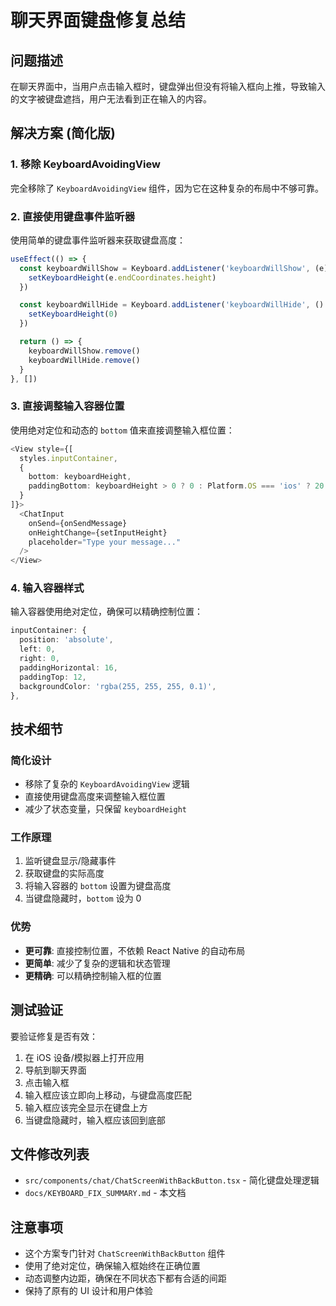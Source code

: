 # 聊天界面键盘修复总结

## 问题描述
在聊天界面中，当用户点击输入框时，键盘弹出但没有将输入框向上推，导致输入的文字被键盘遮挡，用户无法看到正在输入的内容。

## 解决方案 (简化版)

### 1. 移除 KeyboardAvoidingView
完全移除了 `KeyboardAvoidingView` 组件，因为它在这种复杂的布局中不够可靠。

### 2. 直接使用键盘事件监听器
使用简单的键盘事件监听器来获取键盘高度：

```typescript
useEffect(() => {
  const keyboardWillShow = Keyboard.addListener('keyboardWillShow', (e) => {
    setKeyboardHeight(e.endCoordinates.height)
  })

  const keyboardWillHide = Keyboard.addListener('keyboardWillHide', () => {
    setKeyboardHeight(0)
  })

  return () => {
    keyboardWillShow.remove()
    keyboardWillHide.remove()
  }
}, [])
```

### 3. 直接调整输入容器位置
使用绝对定位和动态的 `bottom` 值来直接调整输入框位置：

```typescript
<View style={[
  styles.inputContainer,
  { 
    bottom: keyboardHeight,
    paddingBottom: keyboardHeight > 0 ? 0 : Platform.OS === 'ios' ? 20 : 16
  }
]}>
  <ChatInput
    onSend={onSendMessage}
    onHeightChange={setInputHeight}
    placeholder="Type your message..."
  />
</View>
```

### 4. 输入容器样式
输入容器使用绝对定位，确保可以精确控制位置：

```typescript
inputContainer: {
  position: 'absolute',
  left: 0,
  right: 0,
  paddingHorizontal: 16,
  paddingTop: 12,
  backgroundColor: 'rgba(255, 255, 255, 0.1)',
},
```

## 技术细节

### 简化设计
- 移除了复杂的 `KeyboardAvoidingView` 逻辑
- 直接使用键盘高度来调整输入框位置
- 减少了状态变量，只保留 `keyboardHeight`

### 工作原理
1. 监听键盘显示/隐藏事件
2. 获取键盘的实际高度
3. 将输入容器的 `bottom` 设置为键盘高度
4. 当键盘隐藏时，`bottom` 设为 0

### 优势
- **更可靠**: 直接控制位置，不依赖 React Native 的自动布局
- **更简单**: 减少了复杂的逻辑和状态管理
- **更精确**: 可以精确控制输入框的位置

## 测试验证
要验证修复是否有效：

1. 在 iOS 设备/模拟器上打开应用
2. 导航到聊天界面
3. 点击输入框
4. 输入框应该立即向上移动，与键盘高度匹配
5. 输入框应该完全显示在键盘上方
6. 当键盘隐藏时，输入框应该回到底部

## 文件修改列表
- `src/components/chat/ChatScreenWithBackButton.tsx` - 简化键盘处理逻辑
- `docs/KEYBOARD_FIX_SUMMARY.md` - 本文档

## 注意事项
- 这个方案专门针对 `ChatScreenWithBackButton` 组件
- 使用了绝对定位，确保输入框始终在正确位置
- 动态调整内边距，确保在不同状态下都有合适的间距
- 保持了原有的 UI 设计和用户体验
